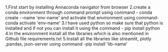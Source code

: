 1.First start by installing Annaconda navigator from browser
2.create a conda environment through command prompt using command - conda create --name 'env-name' and activate that environment using command- conda activate 'env-name'
3.I have used python so make sure that python is installed and if not you can install it using the command - pip install python
4.In the environment install all the libraries which is also mentioned in Github file requirements.txt 
5.Install all the libraries like streamlit, plotly ,pandas, json-server using command -pip install 'lib-name'
